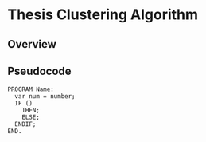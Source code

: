 Thesis Clustering Algorithm
==============

Overview
--------------

Pseudocode
--------------
```
PROGRAM Name:
  var num = number;
  IF ()
    THEN;
    ELSE;
  ENDIF;
END.
```
